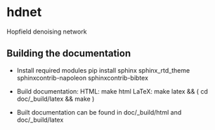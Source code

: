 hdnet
=====

Hopfield denoising network


Building the documentation
--------------------------

* Install required modules
  pip install sphinx sphinx_rtd_theme sphinxcontrib-napoleon sphinxcontrib-bibtex

* Build documentation:
  HTML: make html
  LaTeX: make latex && ( cd doc/_build/latex && make )

* Built documentation can be found in doc/_build/html and doc/_build/latex

